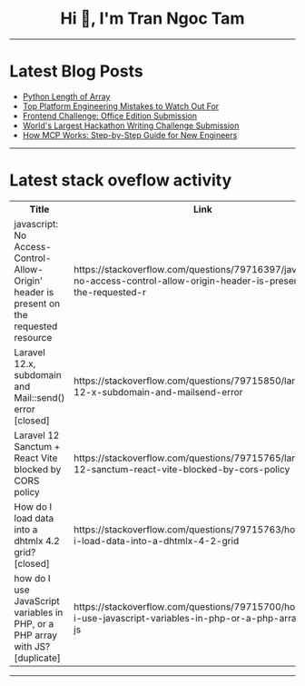 <h1 align="center">Hi 👋, I'm Tran Ngoc Tam</h1>

---

# Latest Blog Posts 
<!-- BLOG-POST-LIST:START -->
- [Python Length of Array](https://dev.to/kiani0x01/python-length-of-array-3p6o)
- [Top Platform Engineering Mistakes to Watch Out For](https://dev.to/mehul_budasana/top-platform-engineering-mistakes-to-watch-out-for-137)
- [Frontend Challenge: Office Edition Submission](https://dev.to/aniruddhaadak/frontend-challenge-office-edition-submission-2m6l)
- [World&#39;s Largest Hackathon Writing Challenge Submission](https://dev.to/aniruddhaadak/worlds-largest-hackathon-writing-challenge-submission-22i5)
- [How MCP Works: Step-by-Step Guide for New Engineers](https://dev.to/marufhossain/how-mcp-works-step-by-step-guide-for-new-engineers-12hc)
<!-- BLOG-POST-LIST:END -->

---

# Latest stack oveflow activity
<table>
  <tr><th>Title</th><th>Link</th></tr>
  <!-- STACKOVERFLOW:START --><tr><td>javascript: No Access-Control-Allow-Origin&#39; header is present on the requested resource</td><td>https://stackoverflow.com/questions/79716397/javascript-no-access-control-allow-origin-header-is-present-on-the-requested-r</td></tr><tr><td>Laravel 12.x, subdomain and Mail::send&lpar;&rpar; error [closed]</td><td>https://stackoverflow.com/questions/79715850/laravel-12-x-subdomain-and-mailsend-error</td></tr><tr><td>Laravel 12 Sanctum + React Vite blocked by CORS policy</td><td>https://stackoverflow.com/questions/79715765/laravel-12-sanctum-react-vite-blocked-by-cors-policy</td></tr><tr><td>How do I load data into a dhtmlx 4.2 grid? [closed]</td><td>https://stackoverflow.com/questions/79715763/how-do-i-load-data-into-a-dhtmlx-4-2-grid</td></tr><tr><td>how do I use JavaScript variables in PHP, or a PHP array with JS? [duplicate]</td><td>https://stackoverflow.com/questions/79715700/how-do-i-use-javascript-variables-in-php-or-a-php-array-with-js</td></tr><!-- STACKOVERFLOW:END -->
</table>

---


